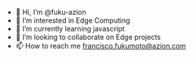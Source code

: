 - 👋 Hi, I’m @fuku-azion
- 👀 I’m interested in Edge Computing
- 🌱 I’m currently learning javascript
- 💞️ I’m looking to collaborate on Edge projects
- 📫 How to reach me francisco.fukumoto@azion.com

<!---
fuku-azion/fuku-azion is a ✨ special ✨ repository because its `README.md` (this file) appears on your GitHub profile.
You can click the Preview link to take a look at your changes.
--->
